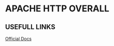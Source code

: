 # APACHE HTTP OVERALL


## USEFULL LINKS

[Official Docs](https://httpd.apache.org/docs/trunk/getting-started.html)

















































